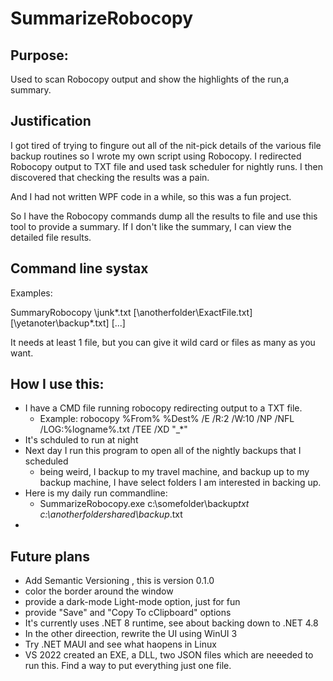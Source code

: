 # SummarizeRobocopy

## Purpose:

Used to scan Robocopy output and show the highlights of the run,a summary.

## Justification

I got tired of trying to fingure out all of the nit-pick details of the various file backup
routines so I wrote my own script using Robocopy. I redirected Robocopy output to TXT file
and used task scheduler for nightly runs. I then discovered that checking the results was a pain.

And I had not written WPF code in a while, so this was a fun project.

So I have the Robocopy commands dump all the results to file and use this tool to provide a summary. If I don't like the summary, I can view the detailed file results.

## Command line systax

Examples:

SummaryRobocopy \junk\*.txt [\anotherfolder\ExactFile.txt] [\yetanoter\backup*.txt] [...]

It needs at least 1 file, but you can give it wild card or files as many as you want.

## How I use this:

- I have a CMD file running robocopy redirecting output to a TXT file.
  - Example: robocopy %From% %Dest% /E /R:2 /W:10 /NP /NFL /LOG:%logname%.txt /TEE /XD "\_\*"
- It's schduled to run at night
- Next day I run this program to open all of the nightly backups that I scheduled
  - being weird, I backup to my travel machine, and backup up to my backup machine, I have select folders I am interested in backing up.
- Here is my daily run commandline:
  - SummarizeRobocopy.exe c:\somefolder\\backup*txt c:\anotherfoldershared\backup*.txt
-

## Future plans

- Add Semantic Versioning , this is version 0.1.0
- color the border around the window
- provide a dark-mode Light-mode option, just for fun
- provide "Save" and "Copy To cClipboard" options
- It's currently uses .NET 8 runtime, see about backing down to .NET 4.8
- In the other direection, rewrite the UI using WinUI 3
- Try .NET MAUI and see what haopens in Linux
- VS 2022 created an EXE, a DLL, two JSON files which are neeeded to run this. Find a way to put everything just one file.
